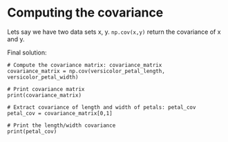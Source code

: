 # Computing the covariance

Lets say we have two data sets x, y. `np.cov(x,y)` return the covariance of x and y. 

Final solution:

```text
# Compute the covariance matrix: covariance_matrix
covariance_matrix = np.cov(versicolor_petal_length, versicolor_petal_width)

# Print covariance matrix
print(covariance_matrix)

# Extract covariance of length and width of petals: petal_cov
petal_cov = covariance_matrix[0,1]

# Print the length/width covariance
print(petal_cov)

```

